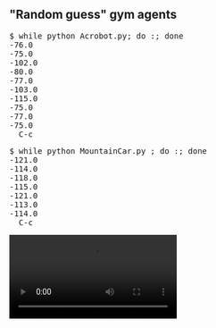 <H2>"Random guess" gym agents</H2>

<PRE>
$ while python Acrobot.py; do :; done
-76.0
-75.0
-102.0
-80.0
-77.0
-103.0
-115.0
-75.0
-77.0
-75.0
  C-c
</PRE>

<PRE>
$ while python MountainCar.py ; do :; done
-121.0
-114.0
-118.0
-115.0
-121.0
-113.0
-114.0
  C-c
</PRE>

![Acrobot](video/Acrobot.mp4)
